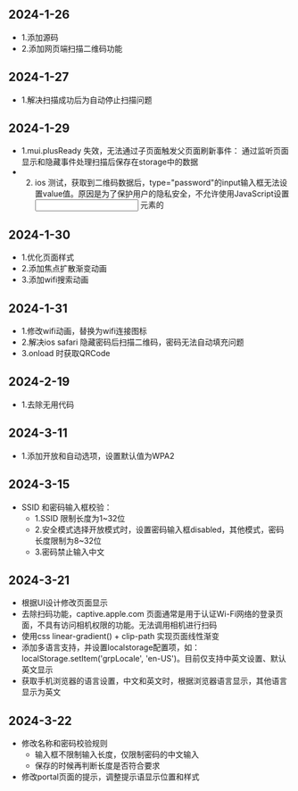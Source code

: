 ## 2024-1-26

* 1.添加源码
* 2.添加网页端扫描二维码功能

## 2024-1-27

* 1.解决扫描成功后为自动停止扫描问题

## 2024-1-29

* 1.mui.plusReady 失效，无法通过子页面触发父页面刷新事件： 通过监听页面显示和隐藏事件处理扫描后保存在storage中的数据
* 2. ios 测试，获取到二维码数据后，type="password"的input输入框无法设置value值。原因是为了保护用户的隐私安全，不允许使用JavaScript设置 <input type="password"> 元素的

## 2024-1-30

* 1.优化页面样式
* 2.添加焦点扩散渐变动画
* 3.添加wifi搜索动画

## 2024-1-31

* 1.修改wifi动画，替换为wifi连接图标
* 2.解决ios safari 隐藏密码后扫描二维码，密码无法自动填充问题
* 3.onload 时获取QRCode

## 2024-2-19

* 1.去除无用代码

## 2024-3-11

* 1.添加开放和自动选项，设置默认值为WPA2

## 2024-3-15

* SSID 和密码输入框校验：
  - 1.SSID 限制长度为1~32位
  - 2.安全模式选择开放模式时，设置密码输入框disabled，其他模式，密码长度限制为8~32位
  - 3.密码禁止输入中文

## 2024-3-21

* 根据UI设计修改页面显示
* 去除扫码功能，captive.apple.com 页面通常是用于认证Wi-Fi网络的登录页面，不具有访问相机权限的功能。无法调用相机进行扫码
* 使用css linear-gradient() + clip-path 实现页面线性渐变
* 添加多语言支持，并设置localstorage配置项，如：localStorage.setItem('grpLocale', 'en-US')。目前仅支持中英文设置、默认英文显示
* 获取手机浏览器的语言设置，中文和英文时，根据浏览器语言显示，其他语言显示为英文


## 2024-3-22

* 修改名称和密码校验规则 
  * 输入框不限制输入长度，仅限制密码的中文输入 
  * 保存的时候再判断长度是否符合要求
* 修改portal页面的提示，调整提示语显示位置和样式
